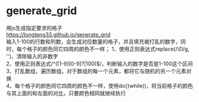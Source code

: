 # generate_grid
用js生成指定要求的格子  
https://longteng33.github.io/generate_grid  
输入1-100的行数和列数，会生成对应数量的格子，并且填充被打乱的数字，同时，每个格子的颜色同它四周的颜色不一样； 
1、使用正则表达式replace(/\D/g, '')，清除输入的非数字  
2、使用正则表达式/^([1-9][0-9]?|100)$/，判断输入的数字是否是1-100这个区间  
3、打乱数组，遍历数组，对于数组的每一个元素，都将它与随机的另一个元素对换  
4、每个格子的颜色同它四周的颜色不一样，使用do{}while()，将当前格子的颜色与其上面的和左面的对比，只要颜色相同就继续执行  

